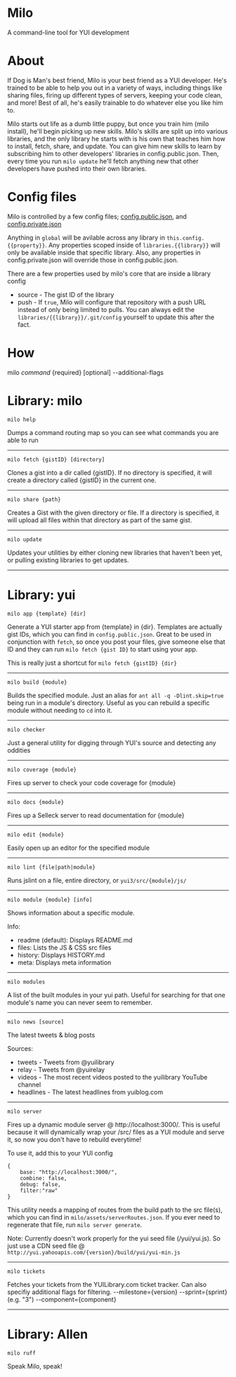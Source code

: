 Milo
====

A command-line tool for YUI development

About
=====

If Dog is Man's best friend, Milo is your best friend as a YUI developer.  He's trained to be able to help you out in a variety of ways, including things like sharing files, firing up different types of servers, keeping your code clean, and more! Best of all, he's easily trainable to do whatever else you like him to.

Milo starts out life as a dumb little puppy, but once you train him (milo install), he'll begin picking up new skills.  Milo's skills are split up into various libraries, and the only library he starts with is his own that teaches him how to install, fetch, share, and update.  You can give him new skills to learn by subscribing him to other developers' libraries in config.public.json.  Then, every time you run `milo update` he'll fetch anything new that other developers have pushed into their own libraries.

Config files
============

Milo is controlled by a few config files; [config.public.json], and [config.private.json]

Anything in `global` will be avilable across any library in `this.config.{{property}}`.  Any properties scoped inside of `libraries.{{library}}` will only be available inside that specific library.  Also, any properties in config.private.json will override those in config.public.json.

There are a few properties used by milo's core that are inside a library config
 * source - The gist ID of the library
 * push - If `true`, Milo will configure that repository with a push URL instead of only being limited to pulls.  You can always edit the `libraries/{{library}}/.git/config` yourself to update this after the fact.

How
===
milo *command* {required} [optional] --additional-flags


Library: milo
=============

`milo help`

Dumps a command routing map so you can see what commands you are able to run

---

`milo fetch {gistID} [directory]`

Clones a gist into a dir called {gistID}.  If no directory is specified, it will create a directory called {gistID} in the current one.

---

`milo share {path}`

Creates a Gist with the given directory or file.  If a directory is specified, it will upload all files within that directory as part of the same gist.

---


`milo update`

Updates your utilities by either cloning new libraries that haven't been yet, or pulling existing libraries to get updates.

---

Library: yui
========

`milo app {template} [dir]`

Generate a YUI starter app from {template} in {dir}.  Templates are actually gist IDs, which you can find in `config.public.json`.  Great to be used in conjunction with `fetch`, so once you post your files, give someone else that ID and they can run `milo fetch {gist ID}` to start using your app.

This is really just a shortcut for `milo fetch {gistID} {dir}`

---

`milo build {module}`

Builds the specified module.  Just an alias for `ant all -q -Dlint.skip=true` being run in a module's directory.  Useful as you can rebuild a specific module without needing to `cd` into it.

---

`milo checker`

Just a general utility for digging through YUI's source and detecting any oddities

---

`milo coverage {module}`

Fires up server to check your code coverage for {module}

---

`milo docs {module}`

Fires up a Selleck server to read documentation for {module}

---

`milo edit {module}`

Easily open up an editor for the specified module

---

`milo lint {file|path|module}`

Runs jslint on a file, entire directory, or `yui3/src/{module}/js/`

---

`milo module {module} [info]`

Shows information about a specific module.

Info:
- readme (default): Displays README.md
- files: Lists the JS & CSS src files
- history: Displays HISTORY.md
- meta: Displays meta information

---

`milo modules`

A list of the built modules in your yui path.  Useful for searching for that one module's name you can never seem to remember.

---

`milo news [source]`

The latest tweets & blog posts

Sources:
 * tweets - Tweets from @yuilibrary
 * relay - Tweets from @yuirelay
 * videos - The most recent videos posted to the yuilibrary YouTube channel
 * headlines - The latest headlines from yuiblog.com


---

`milo server`

Fires up a dynamic module server @ http://localhost:3000/. This is useful because it will dynamically wrap your /src/ files as a YUI module and serve it, so now you don't have to rebuild everytime!

To use it, add this to your YUI config


	{
		base: "http://localhost:3000/",
		combine: false,
		debug: false,
		filter:"raw"
	}

This utility needs a mapping of routes from the build path to the src file(s), which you can find in `milo/assets/serverRoutes.json`.  If you ever need to regenerate that file, run `milo server generate`.

Note: Currently doesn't work properly for the yui seed file (/yui/yui.js).  So just use a CDN seed file @ `http://yui.yahooapis.com/{version}/build/yui/yui-min.js`

---

`milo tickets`

Fetches your tickets from the YUILibrary.com ticket tracker.  Can also specifiy additional flags for filtering.
--milestone={version}
--sprint={sprint} (e.g. "3")
--component={component}

---


Library: Allen
==============

`milo ruff`

Speak Milo, speak!

[config.public.json]: https://github.com/derek/milo/blob/master/config.public.json.sample
[config.private.json]: https://github.com/derek/milo/blob/master/config.private.json.sample